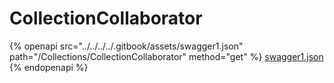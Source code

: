 # CollectionCollaborator

{% openapi src="../../../../.gitbook/assets/swagger1.json" path="/Collections/CollectionCollaborator" method="get" %}
[swagger1.json](../../../../.gitbook/assets/swagger1.json)
{% endopenapi %}
